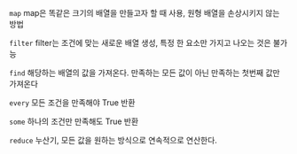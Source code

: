 `map`
map은 똑같은 크기의 배열을 만들고자 할 때 사용, 원형 배열을 손상시키지 않는 방법

`filter`
 filter는 조건에 맞는 새로운 배열 생성, 특정 한 요소만 가지고 나오는 것은 불가능

`find`
해당하는 배열의 값을 가져온다. 만족하는 모든 값이 아닌 만족하는 첫번째 값만 가져온다

`every`
모든 조건을 만족해야 True 반환

`some`
하나의 조건만 만족해도 True 반환

`reduce`
누산기, 모든 값을 원하는 방식으로 연속적으로 연산한다.
